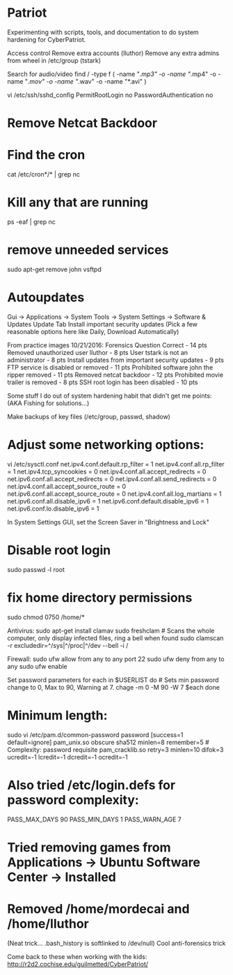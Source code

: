 # Patriot
Experimenting with scripts, tools, and documentation to do system hardening for CyberPatriot. 

Access control
    Remove extra accounts (lluthor)
    Remove any extra admins from wheel in /etc/group (tstark)

Search for audio/video
find / -type f \( -name "*.mp3" -o -name "*.mp4" -o -name "*.mov" -o -name "*.wav" -o -name "*.avi" \)
  
vi /etc/ssh/sshd_config
    PermitRootLogin no
    PasswordAuthentication no
 
  # Remove Netcat Backdoor
    
  # Find the cron
cat /etc/cron*/* | grep nc

  # Kill any that are running
ps -eaf | grep nc
    
    
  # remove unneeded services
sudo apt-get remove john vsftpd
 
 # Autoupdates
 Gui -> Applications -> System Tools -> System Settings -> Software &
 Updates
    Update Tab
        Install important security updates
        (Pick a few reasonable options here like Daily, Download Automatically)
 

From practice images 10/21/2016:
Forensics Question Correct - 14 pts
Removed unauthorized user lluthor - 8 pts
User tstark is not an administrator - 8 pts
Install updates from important security updates - 9 pts
FTP service is disabled or removed - 11 pts
Prohibited software john the ripper removed - 11 pts
Removed netcat backdoor - 12 pts
Prohibited movie trailer is removed - 8 pts
SSH root login has been disabled - 10 pts


    
    
 Some stuff I do out of system hardening habit that didn't get me points:
    (AKA Fishing for solutions...)
 
 Make backups of key files (/etc/group, passwd, shadow)

 # Adjust some networking options:

vi /etc/sysctl.conf
    net.ipv4.conf.default.rp_filter = 1
    net.ipv4.conf.all.rp_filter = 1
    net.ipv4.tcp_syncookies = 0
    net.ipv4.conf.all.accept_redirects = 0
    net.ipv6.conf.all.accept_redirects = 0
    net.ipv4.conf.all.send_redirects = 0
    net.ipv4.conf.all.accept_source_route = 0
    net.ipv6.conf.all.accept_source_route = 0
    net.ipv4.conf.all.log_martians = 1
    net.ipv6.conf.all.disable_ipv6 = 1
    net.ipv6.conf.default.disable_ipv6 = 1
    net.ipv6.conf.lo.disable_ipv6 = 1
    
In System Settings GUI, set the Screen Saver in "Brightness and Lock"

# Disable root login
  sudo passwd -l root


# fix home directory permissions
  sudo chmod 0750 /home/*
  
  Antivirus:
  sudo apt-get install clamav
  sudo freshclam
    # Scans the whole computer, only display infected files, ring a bell when found
  sudo clamscan -r exclude­dir=^/sys\|^/proc\|^/dev --bell -i /
 

Firewall:
    sudo ufw allow from any to any port 22
    sudo ufw deny from any to any
    sudo ufw enable

  Set password parameters
    for each in $USERLIST
        do
        # Sets min password change to 0, Max to 90, Warning at 7. 
            chage -m 0 -M 90 -W 7 $each
        done

  # Minimum length:
  sudo vi /etc/pam.d/common-password
    password	[success=1 default=ignore]	pam_unix.so obscure sha512 minlen=8 remember=5
        # Complexity:
        password requisite pam_cracklib.so retry=3 minlen=10 difok=3 ucredit=-1 lcredit=-1 dcredit=-1  ocredit=-1

  # Also tried /etc/login.defs for password complexity:
  PASS_MAX_DAYS	90
  PASS_MIN_DAYS	1
  PASS_WARN_AGE	7



# Tried removing games from Applications -> Ubuntu Software Center -> Installed

# Removed /home/mordecai and /home/lluthor

(Neat trick... .bash_history is softlinked to /dev/null)
    Cool anti-forensics trick


Come back to these when working with the kids:
http://r2d2.cochise.edu/guilmetted/CyberPatriot/

